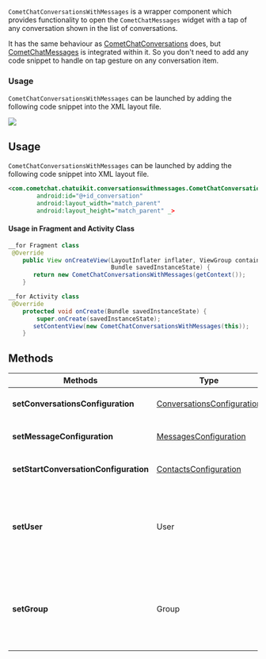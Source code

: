 `CometChatConversationsWithMessages` is a wrapper component which provides functionality to open the `CometChatMessages` widget with a tap of any conversation shown in the list of conversations.

It has the same behaviour as [CometChatConversations](https://www.cometchat.com/docs/v3/android-v4-uikit/conversations) does, but [CometChatMessages](https://www.cometchat.com/docs/v3/android-v4-uikit/messages) is integrated within it. So you don't need to add any code snippet to handle on tap gesture on any conversation item.

### Usage

`CometChatConversationsWithMessages` can be launched by adding the following code snippet into the XML layout file.

![](https://uploads.developerhub.io/prod/x9W8/ue7i3xnfyfd3a5nyxntynzk0pfylhntrurzazqlkoocvhx6scs46ncs7pa4rkk8d.png)

## Usage

`CometChatConversationsWithMessages` can be launched by adding the following code snippet into XML layout file.

```xml
<com.cometchat.chatuikit.conversationswithmessages.CometChatConversationsWithMessages
        android:id="@+id_conversation"
        android:layout_width="match_parent"
        android:layout_height="match_parent" _>
```



#### Usage in Fragment and Activity Class

```java
__for Fragment class
 @Override
    public View onCreateView(LayoutInflater inflater, ViewGroup container,
                             Bundle savedInstanceState) {
       return new CometChatConversationsWithMessages(getContext());
    }

__for Activity class
 @Override
    protected void onCreate(Bundle savedInstanceState) {
        super.onCreate(savedInstanceState);
       setContentView(new CometChatConversationsWithMessages(this));
    }
```



## Methods

| Methods | Type | Description | 
| ---- | ---- | ---- | 
| **setConversationsConfiguration** | [ConversationsConfiguration](https://www.cometchat.com/docs/v3/android-v4-uikit/conversations-configuration) | used to configure [CometChatConversations](https://www.cometchat.com/docs/v3/android-v4-uikit/conversations) component | 
| **setMessageConfiguration** | [MessagesConfiguration](https://www.cometchat.com/docs/v3/java-chat-ui-kit/cometchatmessagesconfiguration) | used to configure   [CometChatMessages](https://www.cometchat.com/docs/v3/android-v4-uikit/messages) component | 
| **setStartConversationConfiguration** | [ContactsConfiguration](https://www.cometchat.com/docs/v3/android-v4-uikit/contacts-configuration) | Used to configure [CometChatContacts](https://www.cometchat.com/docs/v3/android-v4-uikit/contacts) component. | 
| **setUser** | User | used to automatically to navigate to the CometChatMessages component for the passed User while the process for fetching conversations continues in the background | 
| **setGroup** | Group | used to automatically to navigate to the CometChatMessages component for the passed Group while the process for fetching conversations continues in the background | 
